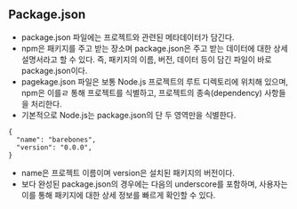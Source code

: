 ## Package.json
- package.json 파일에는 프로젝트와 관련된 메타데이터가 담긴다. 
- npm은 패키지를 주고 받는 장소며 package.json은 주고 받는 데이터에 대한 상세 설명서라고 할 수 있다. 즉, 패키지의 이름, 버전, 데이터 등이 담긴 파일이 바로 package.json이다.
- pagekage.json 파일은 보통 Node.js 프로젝트의 루트 디렉토리에 위치해 있으며, npm은 이를ㄹ 통해 프로젝트를 식별하고, 프로젝트의 종속(dependency) 사항들을 처리한다.
- 기본적으로 Node.js는 package.json의 단 두 영역만을 식별한다.
```
{
  "name": "barebones",
  "version": "0.0.0",
}
```
- name은 프로젝트 이름이며 version은 설치된 패키지의 버전이다.
- 보다 완성된 package.json의 경우에는 다음의 underscore를 포함하며, 사용자는 이를 통해 패키지에 대한 상세 정보를 빠르게 확인할 수 있다.
